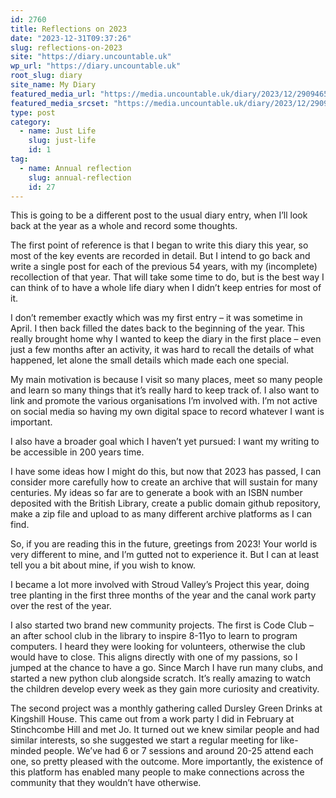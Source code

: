 ```yaml
---
id: 2760
title: Reflections on 2023
date: "2023-12-31T09:37:26"
slug: reflections-on-2023
site: "https://diary.uncountable.uk"
wp_url: "https://diary.uncountable.uk"
root_slug: diary
site_name: My Diary
featured_media_url: "https://media.uncountable.uk/diary/2023/12/29094659/IMG202308090938002.webp"
featured_media_srcset: "https://media.uncountable.uk/diary/2023/12/29094659/IMG202308090938002-300x176.webp 300w, https://media.uncountable.uk/diary/2023/12/29094659/IMG202308090938002-1024x602.webp 1024w, https://media.uncountable.uk/diary/2023/12/29094659/IMG202308090938002-150x150.webp 150w, https://media.uncountable.uk/diary/2023/12/29094659/IMG202308090938002-640x376.webp 640w, https://media.uncountable.uk/diary/2023/12/29094659/IMG202308090938002.webp 2000w"
type: post
category:
  - name: Just Life
    slug: just-life
    id: 1
tag:
  - name: Annual reflection
    slug: annual-reflection
    id: 27
---
```



<p>This is going to be a different post to the usual diary entry, when I&#8217;ll look back at the year as a whole and record some thoughts.</p>



<p>The first point of reference is that I began to write this diary this year, so most of the key events are recorded in detail.  But I intend to go back and write a single post for each of the previous 54 years, with my (incomplete) recollection of that year.  That will take some time to do, but is the best way I can think of to have a whole life diary when I didn&#8217;t keep entries for most of it.</p>



<p>I don&#8217;t remember exactly which was my first entry &#8211; it was sometime in April.  I then back filled the dates back to the beginning of the year.  This really brought home why I wanted to keep the diary in the first place &#8211; even just a few months after an activity, it was hard to recall the details of what happened, let alone the small details which made each one special.  </p>



<p>My main motivation is because I visit so many places, meet so many people and learn so many things that it&#8217;s really hard to keep track of.  I also want to link and promote the various organisations I&#8217;m involved with.  I&#8217;m not active on social media so having my own digital space to record whatever I want is important.</p>



<p>I also have a broader goal which I haven&#8217;t yet pursued:  I want my writing to be accessible in 200 years time.  </p>



<p>I have some ideas how I might do this, but now that 2023 has passed, I can consider more carefully how to create an archive that will sustain for many centuries.  My ideas so far are to generate a book with an ISBN number deposited with the British Library, create a public domain github repository, make a zip file and upload to as many different archive platforms as I can find.</p>



<p>So, if you are reading this in the future, greetings from 2023!  Your world is very different to mine, and I&#8217;m gutted not to experience it.  But I can at least tell you a bit about mine, if you wish to know.</p>



<p>I became a lot more involved with Stroud Valley&#8217;s Project this year, doing tree planting in the first three months of the year and the canal work party over the rest of the year.</p>



<p>I also started two brand new community projects.  The first is Code Club &#8211; an after school club in the library to inspire 8-11yo to learn to program computers.  I heard they were looking for volunteers, otherwise the club would have to close.  This aligns directly with one of my passions, so I jumped at the chance to have a go.  Since March I have run many clubs, and started a new python club alongside scratch.  It&#8217;s really amazing to watch the children develop every week as they gain more curiosity and creativity.</p>



<p>The second project was a monthly gathering called Dursley Green Drinks at Kingshill House.  This came out from a work party I did in February at Stinchcombe Hill and met Jo.  It turned out we knew similar people and had similar interests, so she suggested we start a regular meeting for like-minded people.  We&#8217;ve had 6 or 7 sessions and around 20-25 attend each one, so pretty pleased with the outcome.  More importantly, the existence of this platform has enabled many people to make connections across the community that they wouldn&#8217;t have otherwise. </p>
